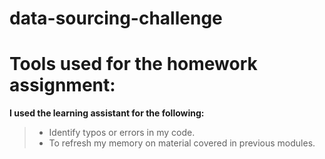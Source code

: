 # data-sourcing-challenge

# Tools used for the homework assignment:

**I used the learning assistant for the following:**
> * Identify typos or errors in my code. 
> * To refresh my memory on material covered in previous modules. 